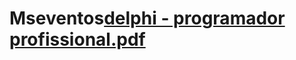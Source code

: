 # Mseventos[delphi - programador profissional.pdf](https://github.com/marcyell/Mseventos/files/7365676/delphi.-.programador.profissional.pdf)
